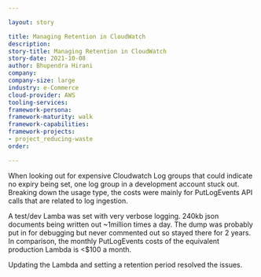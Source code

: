 ```yaml
---

layout: story

title: Managing Retention in CloudWatch
description:
story-title: Managing Retention in CloudWatch
story-date: 2021-10-08
author: Bhupendra Hirani
company: 
company-size: large
industry: e-Commerce
cloud-provider: AWS
tooling-services:
framework-persona:
framework-maturity: walk
framework-capabilities:
framework-projects:
- project_reducing-waste
order:

---
```


When looking out for expensive Cloudwatch Log groups that could indicate no expiry being set, one log group in a development account stuck out. Breaking down the usage type, the costs were mainly for PutLogEvents API calls that are related to log ingestion. 

A test/dev Lamba was set with very verbose logging. 240kb json documents being written out ~1million times a day. The dump was probably put in for debugging but never commented out so stayed there for 2 years. In comparison, the monthly PutLogEvents costs of the equivalent production Lambda is <$100 a month. 

Updating the Lambda and setting a retention period resolved the issues.